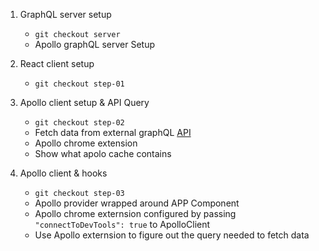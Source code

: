 1. GraphQL server setup
    - `git checkout server`
    - Apollo graphQL server Setup

1. React client setup
    - `git checkout step-01`

1. Apollo client setup & API Query
    - `git checkout step-02`
    - Fetch data from external graphQL [API](https://rickandmortyapi.com/graphql)
    - Apollo chrome extension 
    - Show what apolo cache contains 

1. Apollo client & hooks
    - `git checkout step-03`
    - Apollo provider wrapped around APP Component
    - Apollo chrome externsion configured by passing `"connectToDevTools": true` to ApolloClient
    - Use Apollo externsion to figure out the query needed to fetch data

    




